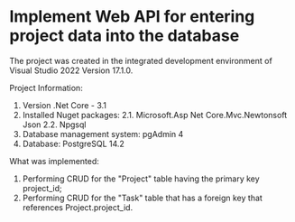 # Implement Web API for entering project data into the database

The project was created in the integrated development environment of Visual Studio 2022 Version 17.1.0.

Project Information:
1. Version .Net Core - 3.1
2. Installed Nuget packages:
    2.1. Microsoft.Asp Net Core.Mvc.Newtonsoft Json
    2.2. Npgsql
3. Database management system: pgAdmin 4
4. Database: PostgreSQL 14.2

What was implemented:
1. Performing CRUD for the "Project" table having the primary key project_id;
2. Performing CRUD for the "Task" table that has a foreign key that references Project.project_id.
